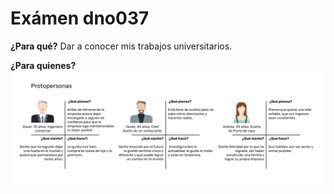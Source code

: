 # Exámen dno037
**¿Para qué?**
Dar a conocer mis trabajos universitarios.

**¿Para quienes?**
![Pp](readme/pp.png)


